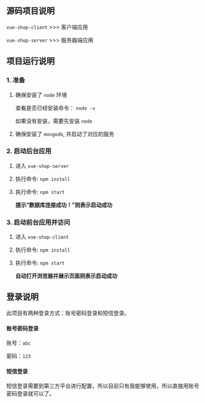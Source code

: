 ## 源码项目说明
`vue-shop-client` >>> 客户端应用

`vue-shop-server` >>> 服务器端应用


## 项目运行说明
### 1. 准备
1. 确保安装了 `node` 环境

   查看是否已经安装命令： `node -v`

   如果没有安装，需要先安装 `node`

2. 确保安装了 `mongodb`, 并启动了对应的服务

### 2. 启动后台应用
1. 进入 `vue-shop-server`

2. 执行命令: `npm install`

3. 执行命令: `npm start`

   **提示“数据库连接成功！”则表示启动成功**

### 3. 启动前台应用并访问
1. 进入 `vue-shop-client`

2. 执行命令: `npm install`

3. 执行命令: `npm start`

   **自动打开浏览器并展示页面则表示启动成功**

## 登录说明

此项目有两种登录方式：账号密码登录和短信登录。

#### 账号密码登录

账号：`abc`

密码：`123` 

#### 短信登录

短信登录需要到第三方平台进行配置，所以目前只有我能够使用，所以直接用账号密码登录就可以了。